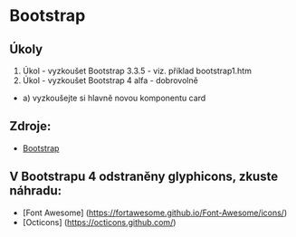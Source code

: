 # Bootstrap

## Úkoly

1. Úkol - vyzkoušet Bootstrap 3.3.5 - viz. příklad bootstrap1.htm
2. Úkol - vyzkoušet Bootstrap 4 alfa - dobrovolně
  * a) vyzkoušejte si hlavně novou komponentu card


## Zdroje:
- [Bootstrap](http://getbootstrap.com/)

## V Bootstrapu 4 odstraněny glyphicons, zkuste náhradu:
- [Font Awesome] (https://fortawesome.github.io/Font-Awesome/icons/)
- [Octicons] (https://octicons.github.com/)
